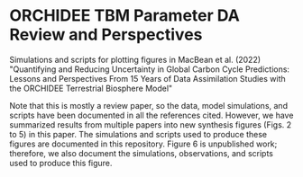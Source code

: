 # ORCHIDEE TBM Parameter DA Review and Perspectives

Simulations and scripts for plotting figures in MacBean et al. (2022) "Quantifying and Reducing Uncertainty in Global Carbon Cycle Predictions: Lessons and Perspectives From 15 Years of Data Assimilation Studies with the ORCHIDEE Terrestrial Biosphere Model"

Note that this is mostly a review paper, so the data, model simulations, and
scripts have been documented in all the references cited. However, we have
summarized results from multiple papers into new synthesis figures (Figs. 2 to
5) in this paper. The simulations and scripts used to produce these figures are
documented in this repository. Figure 6 is unpublished work; therefore, we also
document the simulations, observations, and scripts used to produce this figure.

 
